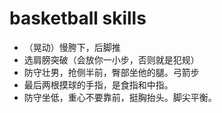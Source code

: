 # basketball skills

- （晃动）慢胯下，后脚推
- 选肩膀突破（会放你一小步，否则就是犯规）
- 防守壮男，抢侧半前，臀部坐他的腿。弓箭步
- 最后两根摸球的手指，是食指和中指。
- 防守坐低，重心不要靠前，挺胸抬头。脚尖平衡。
